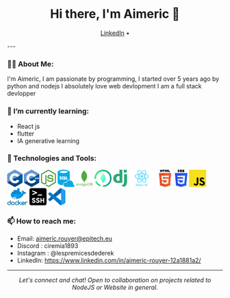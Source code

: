 <h1 align="center">Hi there, I'm Aimeric 👋</h1>

<p align="center">
  <a href="[https://www.linkedin.com/in/yourprofile](https://www.linkedin.com/in/aimeric-rouyer-12a1881a2/)">LinkedIn</a> •
</p>
---

### 👨‍💻 About Me:
I'm Aimeric,
I am passionate by programming,
I started over 5 years ago by python and nodejs
I absolutely love web devlopment
I am a full stack devlopper

### 🌱 I’m currently learning:
- React js
- flutter
- IA generative learning

### 💼 Technologies and Tools:
<code><img height="40" src="https://github.com/aimeric44uwu/aimeric44uwu/blob/main/img/C.png?raw=true" alt="C"></code>
<code><img height="40" src="https://github.com/aimeric44uwu/aimeric44uwu/blob/main/img/CPP.png?raw=true" alt="CPP"></code>
<code><img height="40" src="https://github.com/aimeric44uwu/aimeric44uwu/blob/main/img/nodejs.png?raw=true" alt="nodejs"></code>
<code><img height="40" src="https://github.com/aimeric44uwu/aimeric44uwu/blob/main/img/SQL.png?raw=true" alt="SQL"></code>
<code><img height="40" src="https://github.com/aimeric44uwu/aimeric44uwu/blob/main/img/mongodb.png?raw=true" alt="mongodb"></code>
<code><img height="40" src="https://github.com/aimeric44uwu/aimeric44uwu/blob/main/img/mongocompass.png?raw=true" alt="mongodb compass"></code>
<code><img height="40" src="https://github.com/aimeric44uwu/aimeric44uwu/blob/main/img/django.png?raw=true" alt="django"></code>
<code><img height="40" src="https://github.com/aimeric44uwu/aimeric44uwu/blob/main/img/reactjs.png?raw=true" alt="reactJS"></code>
<code><img height="40" src="https://github.com/aimeric44uwu/aimeric44uwu/blob/main/img/html.png?raw=true" alt="html"></code>
<code><img height="40" src="https://github.com/aimeric44uwu/aimeric44uwu/blob/main/img/css.png?raw=true" alt="CSS"></code>
<code><img height="40" src="https://github.com/aimeric44uwu/aimeric44uwu/blob/main/img/javascript.png?raw=true" alt="javascript"></code>
<code><img height="40" src="https://github.com/aimeric44uwu/aimeric44uwu/blob/main/img/Docker.png?raw=true" alt="Docker"></code>
<code><img height="40" src="https://github.com/aimeric44uwu/aimeric44uwu/blob/main/img/SSH.png?raw=true" alt="SHH"></code>
<code><img height="40" src="https://github.com/aimeric44uwu/aimeric44uwu/blob/main/img/visualstudio.png?raw=true" alt="Visual Studio Code"></code>


<!--

### ✨ Featured Projects:
<table>
  <tr>
    <td width="50%">
      <strong><a href="Project-URL">Project Name 1</a></strong>
      <br>
      <img src="project-image-url" width="100%" alt="Project 1">
      Brief description of Project 1...
    </td>
    <td width="50%">
      <strong><a href="Project-URL">Project Name 2</a></strong>
      <br>
      <img src="project-image-url" width="100%" alt="Project 2">
      Brief description of Project 2...
    </td>
  </tr>
</table>
-->

### 📫 How to reach me:
- Email: aimeric.rouyer@epitech.eu
- Discord : ciremia1893
- Instagram : @lespremicesdederek
- LinkedIn: https://www.linkedin.com/in/aimeric-rouyer-12a1881a2/

---

<p align="center">
  <i>Let's connect and chat! Open to collaboration on projects related to NodeJS or Website in general.</i>
</p>
